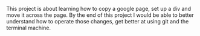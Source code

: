 This project is about learning how to copy a google page, set up a div and move it across the page. 
By the end of this project I would be able to better understand how to operate those changes, get better at using git and the terminal machine.